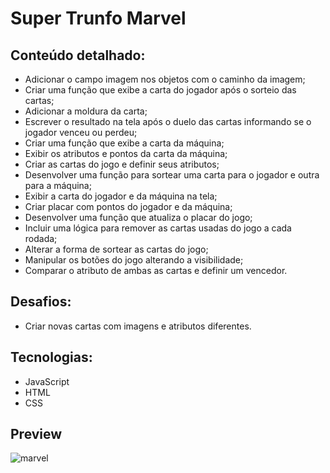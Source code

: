 # Super Trunfo Marvel

## Conteúdo detalhado:
- Adicionar o campo imagem nos objetos com o caminho da imagem;
- Criar uma função que exibe a carta do jogador após o sorteio das cartas;
- Adicionar a moldura da carta;
- Escrever o resultado na tela após o duelo das cartas informando se o jogador venceu ou perdeu;
- Criar uma função que exibe a carta da máquina;
- Exibir os atributos e pontos da carta da máquina; 
- Criar as cartas do jogo e definir seus atributos;
- Desenvolver uma função para sortear uma carta para o jogador e outra para a máquina;
- Exibir a carta do jogador e da máquina na tela;
- Criar placar com pontos do jogador e da máquina;
- Desenvolver uma função que atualiza o placar do jogo;
- Incluir uma lógica para remover as cartas usadas do jogo a cada rodada;
- Alterar a forma de sortear as cartas do jogo;
- Manipular os botões do jogo alterando a visibilidade;
- Comparar o atributo de ambas as cartas e definir um vencedor.

## Desafios:
- Criar novas cartas com imagens e atributos diferentes.

## Tecnologias:
- JavaScript
- HTML
- CSS

## Preview
![marvel](https://user-images.githubusercontent.com/73259410/114225423-ac291280-9948-11eb-9b31-241f93fb885c.gif)
